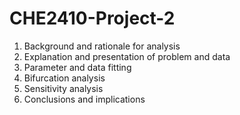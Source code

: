 # CHE2410-Project-2

1) Background and rationale for analysis
2) Explanation and presentation of problem and data
3) Parameter and data fitting
4) Bifurcation analysis
5) Sensitivity analysis 
6) Conclusions and implications
